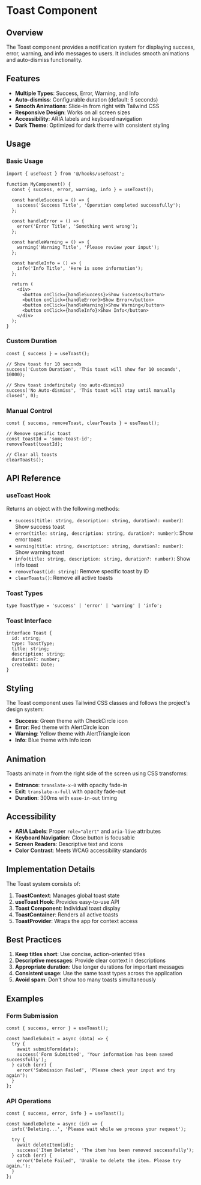 # Toast Component

## Overview

The Toast component provides a notification system for displaying success, error, warning, and info messages to users. It includes smooth animations and auto-dismiss functionality.

## Features

- **Multiple Types**: Success, Error, Warning, and Info
- **Auto-dismiss**: Configurable duration (default: 5 seconds)
- **Smooth Animations**: Slide-in from right with Tailwind CSS
- **Responsive Design**: Works on all screen sizes
- **Accessibility**: ARIA labels and keyboard navigation
- **Dark Theme**: Optimized for dark theme with consistent styling

## Usage

### Basic Usage

```tsx
import { useToast } from '@/hooks/useToast';

function MyComponent() {
  const { success, error, warning, info } = useToast();

  const handleSuccess = () => {
    success('Success Title', 'Operation completed successfully');
  };

  const handleError = () => {
    error('Error Title', 'Something went wrong');
  };

  const handleWarning = () => {
    warning('Warning Title', 'Please review your input');
  };

  const handleInfo = () => {
    info('Info Title', 'Here is some information');
  };

  return (
    <div>
      <button onClick={handleSuccess}>Show Success</button>
      <button onClick={handleError}>Show Error</button>
      <button onClick={handleWarning}>Show Warning</button>
      <button onClick={handleInfo}>Show Info</button>
    </div>
  );
}
```

### Custom Duration

```tsx
const { success } = useToast();

// Show toast for 10 seconds
success('Custom Duration', 'This toast will show for 10 seconds', 10000);

// Show toast indefinitely (no auto-dismiss)
success('No Auto-dismiss', 'This toast will stay until manually closed', 0);
```

### Manual Control

```tsx
const { success, removeToast, clearToasts } = useToast();

// Remove specific toast
const toastId = 'some-toast-id';
removeToast(toastId);

// Clear all toasts
clearToasts();
```

## API Reference

### useToast Hook

Returns an object with the following methods:

- `success(title: string, description: string, duration?: number)`: Show success toast
- `error(title: string, description: string, duration?: number)`: Show error toast
- `warning(title: string, description: string, duration?: number)`: Show warning toast
- `info(title: string, description: string, duration?: number)`: Show info toast
- `removeToast(id: string)`: Remove specific toast by ID
- `clearToasts()`: Remove all active toasts

### Toast Types

```tsx
type ToastType = 'success' | 'error' | 'warning' | 'info';
```

### Toast Interface

```tsx
interface Toast {
  id: string;
  type: ToastType;
  title: string;
  description: string;
  duration?: number;
  createdAt: Date;
}
```

## Styling

The Toast component uses Tailwind CSS classes and follows the project's design system:

- **Success**: Green theme with CheckCircle icon
- **Error**: Red theme with AlertCircle icon
- **Warning**: Yellow theme with AlertTriangle icon
- **Info**: Blue theme with Info icon

## Animation

Toasts animate in from the right side of the screen using CSS transforms:

- **Entrance**: `translate-x-0` with opacity fade-in
- **Exit**: `translate-x-full` with opacity fade-out
- **Duration**: 300ms with `ease-in-out` timing

## Accessibility

- **ARIA Labels**: Proper `role="alert"` and `aria-live` attributes
- **Keyboard Navigation**: Close button is focusable
- **Screen Readers**: Descriptive text and icons
- **Color Contrast**: Meets WCAG accessibility standards

## Implementation Details

The Toast system consists of:

1. **ToastContext**: Manages global toast state
2. **useToast Hook**: Provides easy-to-use API
3. **Toast Component**: Individual toast display
4. **ToastContainer**: Renders all active toasts
5. **ToastProvider**: Wraps the app for context access

## Best Practices

1. **Keep titles short**: Use concise, action-oriented titles
2. **Descriptive messages**: Provide clear context in descriptions
3. **Appropriate duration**: Use longer durations for important messages
4. **Consistent usage**: Use the same toast types across the application
5. **Avoid spam**: Don't show too many toasts simultaneously

## Examples

### Form Submission

```tsx
const { success, error } = useToast();

const handleSubmit = async (data) => {
  try {
    await submitForm(data);
    success('Form Submitted', 'Your information has been saved successfully');
  } catch (err) {
    error('Submission Failed', 'Please check your input and try again');
  }
};
```

### API Operations

```tsx
const { success, error, info } = useToast();

const handleDelete = async (id) => {
  info('Deleting...', 'Please wait while we process your request');
  
  try {
    await deleteItem(id);
    success('Item Deleted', 'The item has been removed successfully');
  } catch (err) {
    error('Delete Failed', 'Unable to delete the item. Please try again.');
  }
};
```
